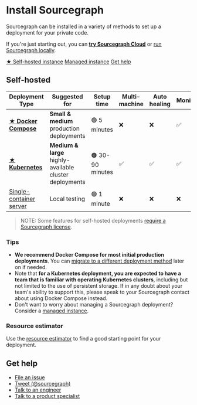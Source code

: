 # Install Sourcegraph

<p class="lead">
Sourcegraph can be installed in a variety of methods to set up a deployment for your private code.
</p>

If you're just starting out, you can [**try Sourcegraph Cloud**](https://sourcegraph.com) or [run Sourcegraph locally](docker/index.md).

<div class="cta-group">
<a class="btn btn-primary" href="#self-hosted">★ Self-hosted instance</a>
<a class="btn" href="managed">Managed instance</a>
<a class="btn" href="#get-help">Get help</a>
</div>

## Self-hosted

| Deployment Type                                       | Suggested for                                       | Setup time    | Multi-machine | Auto healing | Monitoring |
| ----------------------------------------------------- | --------------------------------------------------- | ------------- | -------------- | ------------- | ----------- |
| [**★ Docker Compose**](../install/docker-compose/index.md)  | **Small & medium** production deployments               | 🟢 5 minutes     | ❌             | ❌            | ✅         |
| [**★ Kubernetes**](../install/kubernetes/index.md)          | **Medium & large** highly-available cluster deployments | 🟠 30-90 minutes | ✅            | ✅           | ✅         |
| [Single-container server](../install/docker/index.md) | Local testing                                       | 🟢 1 minute    | ❌             | ❌            | ❌          |

<span class="virtual-br"></span>

> NOTE: Some features for self-hosted deployments [require a Sourcegraph license](https://about.sourcegraph.com/pricing/).

### Tips

* **We recommend Docker Compose for most initial production deployments**. You can [migrate to a different deployment method](../updates.md#migrating-to-a-new-deployment-type) later on if needed.
* Note that **for a Kubernetes deployment, you are expected to have a team that is familiar with operating Kubernetes clusters**, including but not limited to the use of persistent storage. If in any doubt about your team's ability to support this, please speak to your Sourcegraph contact about using Docker Compose instead.
* Don't want to worry about managing a Sourcegraph deployment? Consider a [managed instance](./managed.md).

### Resource estimator

Use the [resource estimator](resource_estimator.md) to find a good starting point for your deployment.

## Get help

* [File an issue](https://github.com/sourcegraph/sourcegraph/issues/new?&title=Improve+Sourcegraph+quickstart+guide)
* [Tweet (@sourcegraph)](https://twitter.com/sourcegraph)
* [Talk to an engineer](https://info.sourcegraph.com/talk-to-a-developer)
* [Talk to a product specialist](https://about.sourcegraph.com/contact/request-info/)
